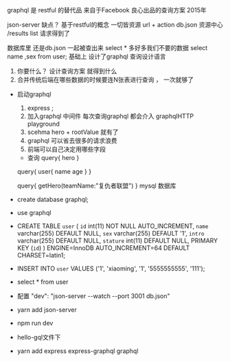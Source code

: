graphql 是 restful 的替代品
来自于Facebook 良心出品的查询方案 2015年

json-server
缺点？
基于restful的概念 一切皆资源
url + action
db.json 资源中心
/results list 请求得到了

数据库里 还是db.json  一起被查出来 select * 
多好多我们不要的数据  select name ,sex from user;
基础上 设计了graphql 查询设计语言
1. 你要什么？ 设计查询方案 就得到什么
2. 合并传统后端在哪些数据的时候要连N张表进行查询 ， 一次就够了

- 启动graphql
    1. express ;
    2. 加入graphql 中间件 每次查询graphql 都会介入
        graphqlHTTP playground
    3. scehma hero + rootValue
        就有了
    4. graphql 可以省去很多的请求浪费
    5. 前端可以自己决定用哪些字段

    - 查询
    query{
    hero
    }

    query{
    user{
        name
        age
    }
    }

    query{
    getHero(teamName:"复仇者联盟")
    }
mysql 数据库
- create database graphql; 
- use graphql
- CREATE TABLE `user` (
  `id` int(11) NOT NULL AUTO_INCREMENT,
  `name` varchar(255) DEFAULT NULL,
  `sex` varchar(255) DEFAULT '1',
  `intro` varchar(255) DEFAULT NULL,
  `stature` int(11) DEFAULT NULL,
  PRIMARY KEY (`id`)
) ENGINE=InnoDB AUTO_INCREMENT=64 DEFAULT CHARSET=latin1;
- INSERT INTO `user` VALUES ('1', 'xiaoming', '1', '5555555555', '111');
- select * from user


- 配置
 "dev": "json-server --watch --port 3001 db.json"

- yarn add json-server
- npm run dev

- hello-gql文件下
- yarn add express express-graphql graphql
